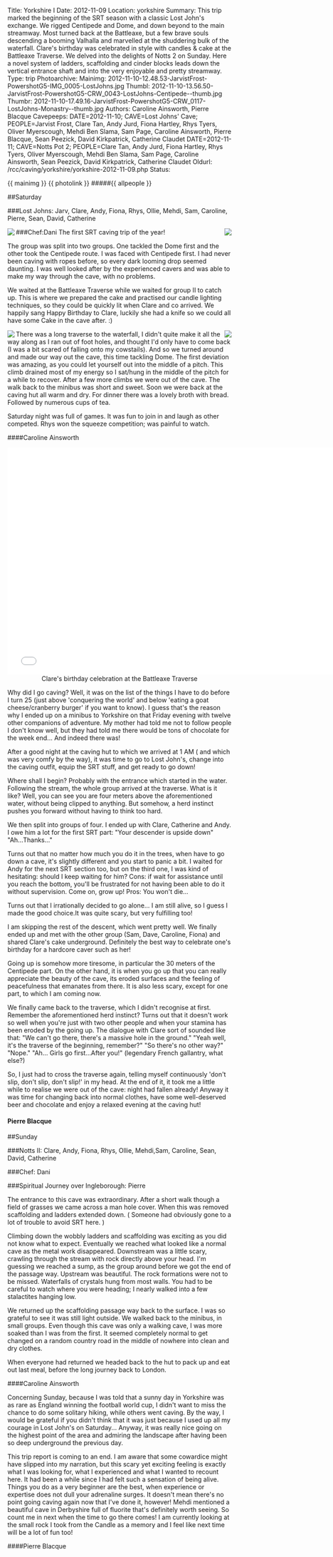 Title: Yorkshire I
Date: 2012-11-09
Location: yorkshire
Summary: This trip marked the beginning of the SRT season with a classic Lost John's exchange. We rigged Centipede and Dome, and down beyond to the main streamway. Most turned back at the Battleaxe, but a few brave souls descending a booming Valhalla and marvelled at the shuddering bulk of the waterfall. Clare's birthday was celebrated in style with candles & cake at the Battleaxe Traverse. We delved into the delights of Notts 2 on Sunday. Here a novel system of ladders, scaffolding and cinder blocks leads down the vertical entrance shaft and into the very enjoyable and pretty streamway.
Type: trip
Photoarchive:
Mainimg: 2012-11-10-12.48.53-JarvistFrost-PowershotG5-IMG_0005-LostJohns.jpg
Thumbl: 2012-11-10-13.56.50-JarvistFrost-PowershotG5-CRW_0043-LostJohns-Centipede--thumb.jpg
Thumbr: 2012-11-10-17.49.16-JarvistFrost-PowershotG5-CRW_0117-LostJohns-Monastry--thumb.jpg
Authors: Caroline Ainsworth, Pierre Blacque
Cavepeeps: DATE=2012-11-10; CAVE=Lost Johns' Cave; PEOPLE=Jarvist Frost, Clare Tan, Andy Jurd, Fiona Hartley, Rhys Tyers, Oliver Myerscough, Mehdi Ben Slama, Sam Page, Caroline Ainsworth, Pierre Blacque, Sean Peezick, David Kirkpatrick, Catherine Claudet
           DATE=2012-11-11; CAVE=Notts Pot 2; PEOPLE=Clare Tan, Andy Jurd, Fiona Hartley, Rhys Tyers, Oliver Myerscough, Mehdi Ben Slama, Sam Page, Caroline Ainsworth, Sean Peezick, David Kirkpatrick, Catherine Claudet
Oldurl: /rcc/caving/yorkshire/yorkshire-2012-11-09.php
Status:

{{ mainimg }}
{{ photolink }}
#####{{ allpeople }}

##Saturday

###Lost Johns: Jarv, Clare, Andy, Fiona, Rhys, Ollie, Mehdi, Sam, Caroline, Pierre, Sean, David, Catherine

###Chef:Dani
<a href="/caving/photo_archive/trips/2012-11-09%20-%20yorkshire/2012-11-10-12.48.53-JarvistFrost-PowershotG5-IMG_0005-LostJohns.html">
<img align="right" src="/caving/photo_archive/trips/2012-11-09%20-%20yorkshire/2012-11-10-12.48.53-JarvistFrost-PowershotG5-IMG_0005-LostJohns--thumb.jpg">
</a>
<a href="/caving/photo_archive/trips/2012-11-09%20-%20yorkshire/2012-11-10-13.53.48-JarvistFrost-PowershotG5-CRW_0034-LostJohns-Centipede.html">
<img align="left" src="/caving/photo_archive/trips/2012-11-09%20-%20yorkshire/2012-11-10-13.53.48-JarvistFrost-PowershotG5-CRW_0034-LostJohns-Centipede--thumb.jpg">
</a>
The first SRT caving trip of the year!

The group was split into two groups. One tackled the Dome first and the other took the Centipede route. I was faced with Centipede first. I had never been caving with ropes before, so every dark looming drop seemed daunting. I was well looked after by the experienced cavers and was able to make my way through the cave, with no problems.

We waited at the Battleaxe Traverse while we waited for group II to catch up. This is where we prepared the cake and practised our candle lighting techniques, so they could be quickly lit when Clare and co arrived. We happily sang Happy Birthday to Clare, luckily she had a knife so we could all have some Cake in the cave after. :)

<a href="/caving/photo_archive/trips/2012-11-09%20-%20yorkshire/2012-11-10-17.24.32-JarvistFrost-PowershotG5-CRW_0106-LostJohns-DomePot.html">
<img align="right" src="/caving/photo_archive/trips/2012-11-09%20-%20yorkshire/2012-11-10-17.24.32-JarvistFrost-PowershotG5-CRW_0106-LostJohns-DomePot--thumb.jpg">
</a>
<a href="/caving/photo_archive/trips/2012-11-09%20-%20yorkshire/2012-11-10-23.04.42-JarvistFrost-PowershotG5-CRW_0142-squarecrop-GreenClose-CavingGames.html">
<img align="left" src="/caving/photo_archive/trips/2012-11-09%20-%20yorkshire/2012-11-10-23.04.42-JarvistFrost-PowershotG5-CRW_0142-squarecrop-GreenClose-CavingGames--thumb.jpg">
</a>
There was a long traverse to the waterfall, I didn't quite make it all the way along as I ran out of foot holes, and thought I'd only have to come back (I was a bit scared of falling onto my cowstails). And so we turned around and made our way out the cave, this time tackling Dome. The first deviation was amazing, as you could let yourself out into the middle of a pitch. This climb drained most of my energy so I sat/hung in the middle of the pitch for a while to recover. After a few more climbs we were out of the cave. The walk back to the minibus was short and sweet. Soon we were back at the caving hut all warm and dry. For dinner there was a lovely broth with bread. Followed by numerous cups of tea.

Saturday night was full of games. It was fun to join in and laugh as other competed. Rhys won the squeeze competition; was painful to watch.

####Caroline Ainsworth

<center><iframe width="750" height="510" src="//www.youtube.com/embed/R9irM_vkjU8" frameborder="0" allowfullscreen=""></iframe>
<br>Clare's birthday celebration at the Battleaxe Traverse</center>

Why did I go caving? Well, it was on the list of the things I have to do before I turn 25 (just above 'conquering the world' and below 'eating a goat cheese/cranberry burger' if you want to know). I guess that's the reason why I ended up on a minibus to Yorkshire on that Friday evening with twelve other companions of adventure. My mother had told me not to follow people I don't know well, but they had told me there would be tons of chocolate for the week end... And indeed there was!

After a good night at the caving hut to which we arrived at 1 AM ( and which was very comfy by the way), it was time to go to Lost John's, change into the caving outfit, equip the SRT stuff, and get ready to go down!

Where shall I begin? Probably with the entrance which started in the water. Following the stream, the whole group arrived at the traverse. What is it like? Well, you can see you are four meters above the aforementioned water, without being clipped to anything. But somehow, a herd instinct pushes you forward without having to think too hard.

We then split into groups of four. I ended up with Clare, Catherine and Andy. I owe him a lot for the first SRT part:
"Your descender is upside down"
"Ah...Thanks..."

Turns out that no matter how much you do it in the trees, when have to go down a cave, it's slightly different and you start to panic a bit. I waited for Andy for the next SRT section too, but on the third one, I was kind of hesitating: should I keep waiting for him?
Cons: if wait for assistance until you reach the bottom, you'll be frustrated for not having been able to do it without supervision. Come on, grow up!
Pros: You won't die...

Turns out that I irrationally decided to go alone... I am still alive, so I guess I made the good choice.It was quite scary, but very fulfilling too!

I am skipping the rest of the descent, which went pretty well. We finally ended up and met with the other group (Sam, Dave, Caroline, Fiona) and shared Clare's cake underground. Definitely the best way to celebrate one's birthday for a hardcore caver such as her!

Going up is somehow more tiresome, in particular the 30 meters of the Centipede part. On the other hand, it is when you go up that you can really appreciate the beauty of the cave, its eroded surfaces and the feeling of peacefulness that emanates from there. It is also less scary, except for one part, to which I am coming now.

We finally came back to the traverse, which I didn't recognise at first. Remember the aforementioned herd instinct? Turns out that it doesn't work so well when you're just with two other people and when your stamina has been eroded by the going up. The dialogue with Clare sort of sounded like that:
"We can't go there, there's a massive hole in the ground."
"Yeah well, it's the traverse of the beginning, remember?"
"So there's no other way?"
"Nope."
"Ah... Girls go first...After you!" (legendary French gallantry, what else?)

So, I just had to cross the traverse again, telling myself continuously 'don't slip, don't slip, don't slip!' in my head. At the end of it, it took me a little while to realise we were out of the cave: night had fallen already! Anyway it was time for changing back into normal clothes, have some well-deserved beer and chocolate and enjoy a relaxed evening at the caving hut!

#### Pierre Blacque

##Sunday

###Notts II: Clare, Andy, Fiona, Rhys, Ollie, Mehdi,Sam, Caroline, Sean, David, Catherine

###Chef: Dani

###Spiritual Journey over Ingleborough: Pierre

The entrance to this cave was extraordinary. After a short walk though a field of grasses we came across a man hole cover. When this was removed scaffolding and ladders extended down. ( Someone had obviously gone to a lot of trouble to avoid SRT here. )

Climbing down the wobbly ladders and scaffolding was exciting as you did not know what to expect. Eventually we reached what looked like a normal cave as the metal work disappeared. Downstream was a little scary, crawling through the stream with rock directly above your head. I'm guessing we reached a sump, as the group around before we got the end of the passage way. Upstream was beautiful. The rock formations were not to be missed. Waterfalls of crystals hung from most walls. You had to be careful to watch where you were heading; I nearly walked into a few stalactites hanging low.

We returned up the scaffolding passage way back to the surface. I was so grateful to see it was still light outside. We walked back to the minibus, in small groups. Even though this cave was only a walking cave, I was more soaked than I was from the first. It seemed completely normal to get changed on a random country road in the middle of nowhere into clean and dry clothes.

When everyone had returned we headed back to the hut to pack up and eat out last meal, before the long journey back to London.

####Caroline Ainsworth

Concerning Sunday, because I was told that a sunny day in Yorkshire was as rare as England winning the football world cup, I didn't want to miss the chance to do some solitary hiking, while others went caving. By the way, I would be grateful if you didn't think that it was just because I used up all my courage in Lost John's on Saturday... Anyway, it was really nice going on the highest point of the area and admiring the landscape after having been so deep underground the previous day.

This trip report is coming to an end. I am aware that some cowardice might have slipped into my narration, but this scary yet exciting feeling is exactly what I was looking for, what I experienced and what I wanted to recount here. It had been a while since I had felt such a sensation of being alive. Things you do as a very beginner are the best, when experience or expertise does not dull your adrenaline surges. It doesn't mean there's no point going caving again now that I've done it, however! Mehdi mentioned a beautiful cave in Derbyshire full of fluorite that's definitely worth seeing. So count me in next when the time to go there comes! I am currently looking at the small rock I took from the Candle as a memory and I feel like next time will be a lot of fun too!

####Pierre Blacque
